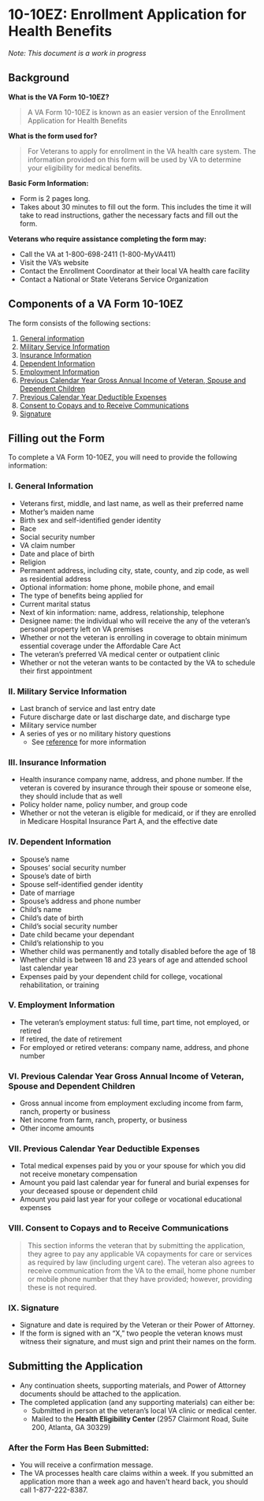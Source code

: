 # 10-10EZ: Enrollment Application for Health Benefits
_Note: This document is a work in progress_
## Background
**What is the VA Form 10-10EZ?**
> A VA Form 10-10EZ is known as an easier version of the Enrollment Application for Health Benefits

**What is the form used for?**
> For Veterans to apply for enrollment in the VA health care system. The information provided on this form will be used by VA to determine your eligibility for medical benefits. 

**Basic Form Information:**
- Form is 2 pages long.
- Takes about 30 minutes to fill out the form. This includes the time it will take to read instructions, gather the necessary facts and fill out the form.

**Veterans who require assistance completing the form may:**
- Call the VA at 1-800-698-2411 (1-800-MyVA411)
- Visit the VA’s website
- Contact the Enrollment Coordinator at their local VA health care facility
- Contact a National or State Veterans Service Organization

## Components of a VA Form 10-10EZ
The form consists of the following sections:
1. [General information](#i.-general-information)
2. [Military Service Information](#ii.-military-service-information)
3. [Insurance Information](#iii.-insurance-information)
4. [Dependent Information](#iv.-dependent-information)
5. [Employment Information](#v.-employment-information)
6. [Previous Calendar Year Gross Annual Income of Veteran, Spouse and Dependent Children](#vi.-previous-calendar-year-gross-annual-income-of-veteran,-spouse-and-dependent-children)
7. [Previous Calendar Year Deductible Expenses](#vii.-previous-calendar-year-deductible-expenses)
8. [Consent to Copays and to Receive Communications](#viii.-consent-to-copays-and-to-receive-communications)
9. [Signature](#xi.-signature)

## Filling out the Form
To complete a VA Form 10-10EZ, you will need to provide the following information:

### I. General Information
- Veterans first, middle, and last name, as well as their preferred name
- Mother’s maiden name
- Birth sex and self-identified gender identity
- Race
- Social security number
- VA claim number
- Date and place of birth
- Religion
- Permanent address, including city, state, county, and zip code, as well as residential address
- Optional information: home phone, mobile phone, and email
- The type of benefits being applied for
- Current marital status
- Next of kin information: name, address, relationship, telephone
- Designee name: the individual who will receive the any of the veteran’s personal property left on VA premises
- Whether or not the veteran is enrolling in coverage to obtain minimum essential coverage under the Affordable Care Act
- The veteran’s preferred VA medical center or outpatient clinic
- Whether or not the veteran wants to be contacted by the VA to schedule their first appointment

### II. Military Service Information
- Last branch of service and last entry date
- Future discharge date or last discharge date, and discharge type
- Military service number
- A series of yes or no military history questions
  - See [reference](https://militarybenefits.info/va-form-10-10ez/) for more information

### III. Insurance Information
- Health insurance company name, address, and phone number. If the veteran is covered by insurance through their spouse or someone else, they should include that as well
- Policy holder name, policy number, and group code
- Whether or not the veteran is eligible for medicaid, or if they are enrolled in Medicare Hospital Insurance Part A, and the effective date

### IV. Dependent Information
- Spouse’s name
- Spouses’ social security number
- Spouse’s date of birth
- Spouse self-identified gender identity
- Date of marriage
- Spouse’s address and phone number
- Child’s name
- Child’s date of birth
- Child’s social security number
- Date child became your dependant 
- Child’s relationship to you
- Whether child was permanently and totally disabled before the age of 18
- Whether child is between 18 and 23 years of age and attended school last calendar year
- Expenses paid by your dependent child for college, vocational rehabilitation, or training 

### V. Employment Information
- The veteran’s employment status: full time, part time, not employed, or retired
- If retired, the date of retirement
- For employed or retired veterans: company name, address, and phone number

### VI. Previous Calendar Year Gross Annual Income of Veteran, Spouse and Dependent Children
- Gross annual income from employment excluding income from farm, ranch, property or business
- Net income from farm, ranch, property, or business
- Other income amounts

### VII. Previous Calendar Year Deductible Expenses
- Total medical expenses paid by you or your spouse for which you did not receive monetary compensation
- Amount you paid last calendar year for funeral and burial expenses for your deceased spouse or dependent child
- Amount you paid last year for your college or vocational educational expenses

### VIII. Consent to Copays and to Receive Communications
> This section informs the veteran that by submitting the application, they agree to pay any applicable VA copayments for care or services as required by law (including urgent care). The veteran also agrees to receive communication from the VA to the email, home phone number or mobile phone number that they have provided; however, providing these is not required.

### IX. Signature
- Signature and date is required by the Veteran or their Power of Attorney.
- If the form is signed with an “X,” two people the veteran knows must witness their signature, and must sign and print their names on the form.

## Submitting the Application
- Any continuation sheets, supporting materials, and Power of Attorney documents should be attached to the application. 
- The completed application (and any supporting materials) can either be:
  - Submitted in person at the veteran’s local VA clinic or medical center. 
  - Mailed to the **Health Eligibility Center** (2957 Clairmont Road, Suite 200, Atlanta, GA 30329)

### After the Form Has Been Submitted:
- You will receive a confirmation message. 
- The VA processes health care claims within a week. If you submitted an application more than a week ago and haven't heard back, you should call 1-877-222-8387.
